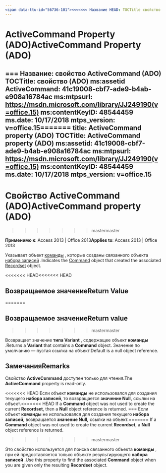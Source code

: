 ```yaml
---
<span data-ttu-id="56736-101"><<<<<<< Название HEAD: TOCTitle свойство ActiveCommand (ADO): ms:assetid свойство ActiveCommand (ADO): 41c19008-cbf7-ade9-b4ab-e908a16784ac ms:mtpsurl: https://msdn.microsoft.com/library/JJ249190(v=office.15) ms:contentKeyID: 48544459 ms.date: 09/18/2015 mtps_version: v = Office.15</span><span class="sxs-lookup"><span data-stu-id="56736-101"><<<<<<< HEAD title: ActiveCommand Property (ADO) TOCTitle: ActiveCommand Property (ADO) ms:assetid: 41c19008-cbf7-ade9-b4ab-e908a16784ac ms:mtpsurl: https://msdn.microsoft.com/library/JJ249190(v=office.15) ms:contentKeyID: 48544459 ms.date: 09/18/2015 mtps_version: v=office.15</span></span>
---
```


# <a name="activecommand-property-ado"></a><span data-ttu-id="56736-102">ActiveCommand Property (ADO)</span><span class="sxs-lookup"><span data-stu-id="56736-102">ActiveCommand Property (ADO)</span></span>

<span data-ttu-id="56736-103">=== Название: свойство ActiveCommand (ADO) TOCTitle: свойство (ADO) ms:assetid ActiveCommand: 41c19008-cbf7-ade9-b4ab-e908a16784ac ms:mtpsurl: https://msdn.microsoft.com/library/JJ249190(v=office.15) ms:contentKeyID: 48544459 ms.date: 10/17/2018 mtps_version: v=office.15</span><span class="sxs-lookup"><span data-stu-id="56736-103">======= title: ActiveCommand property (ADO) TOCTitle: ActiveCommand property (ADO) ms:assetid: 41c19008-cbf7-ade9-b4ab-e908a16784ac ms:mtpsurl: https://msdn.microsoft.com/library/JJ249190(v=office.15) ms:contentKeyID: 48544459 ms.date: 10/17/2018 mtps_version: v=office.15</span></span>
---

# <a name="activecommand-property-ado"></a><span data-ttu-id="56736-104">Свойство ActiveCommand (ADO)</span><span class="sxs-lookup"><span data-stu-id="56736-104">ActiveCommand property (ADO)</span></span>
>>>>>>> <span data-ttu-id="56736-105">master</span><span class="sxs-lookup"><span data-stu-id="56736-105">master</span></span>

<span data-ttu-id="56736-106">**Применимо к**: Access 2013 | Office 2013</span><span class="sxs-lookup"><span data-stu-id="56736-106">**Applies to**: Access 2013 | Office 2013</span></span>

<span data-ttu-id="56736-107">Указывает объект [команды](command-object-ado.md) , которые созданы связанного объекта [набора записей](recordset-object-ado.md) .</span><span class="sxs-lookup"><span data-stu-id="56736-107">Indicates the [Command](command-object-ado.md) object that created the associated [Recordset](recordset-object-ado.md) object.</span></span>

<span data-ttu-id="56736-108"><<<<<<< HEAD</span><span class="sxs-lookup"><span data-stu-id="56736-108"><<<<<<< HEAD</span></span>
## <a name="return-value"></a><span data-ttu-id="56736-109">Возвращаемое значение</span><span class="sxs-lookup"><span data-stu-id="56736-109">Return Value</span></span>
=======
## <a name="return-value"></a><span data-ttu-id="56736-110">Возвращаемое значение</span><span class="sxs-lookup"><span data-stu-id="56736-110">Return value</span></span>
>>>>>>> <span data-ttu-id="56736-111">master</span><span class="sxs-lookup"><span data-stu-id="56736-111">master</span></span>

<span data-ttu-id="56736-112">Возвращает значение **типа Variant** , содержащее объект **команды** .</span><span class="sxs-lookup"><span data-stu-id="56736-112">Returns a **Variant** that contains a **Command** object.</span></span> <span data-ttu-id="56736-113">Значение по умолчанию — пустая ссылка на объект.</span><span class="sxs-lookup"><span data-stu-id="56736-113">Default is a null object reference.</span></span>

## <a name="remarks"></a><span data-ttu-id="56736-114">Замечания</span><span class="sxs-lookup"><span data-stu-id="56736-114">Remarks</span></span>

<span data-ttu-id="56736-115">Свойство **ActiveCommand** доступен только для чтения.</span><span class="sxs-lookup"><span data-stu-id="56736-115">The **ActiveCommand** property is read-only.</span></span>

<span data-ttu-id="56736-116"><<<<<<< HEAD Если объект **команды** не использовался для создания текущего **набора записей**, то возвращается **значение Null,** ссылки на объект.</span><span class="sxs-lookup"><span data-stu-id="56736-116"><<<<<<< HEAD If a **Command** object was not used to create the current **Recordset**, then a **Null** object reference is returned.</span></span>
<span data-ttu-id="56736-117">=== Если объект **команды** не использовался для создания текущего **набора записей**, возвращается **значение Null,** ссылки на объект.</span><span class="sxs-lookup"><span data-stu-id="56736-117">======= If a **Command** object was not used to create the current **Recordset**, a **Null** object reference is returned.</span></span>
>>>>>>> <span data-ttu-id="56736-118">master</span><span class="sxs-lookup"><span data-stu-id="56736-118">master</span></span>

<span data-ttu-id="56736-119">Это свойство используется для поиска связанного объекта **команды** , при ей предоставляется только объекте результирующего **набора записей** .</span><span class="sxs-lookup"><span data-stu-id="56736-119">Use this property to find the associated **Command** object when you are given only the resulting **Recordset** object.</span></span>


